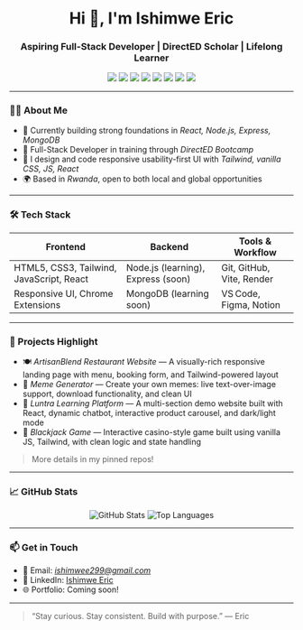 <h1 align="center">Hi 👋, I'm Ishimwe Eric</h1>
<h3 align="center">Aspiring Full-Stack Developer | DirectED Scholar | Lifelong Learner</h3>

<p align="center">
  <img src="https://img.shields.io/badge/Code-JavaScript-yellow?style=for-the-badge&logo=javascript" />
  <img src="https://img.shields.io/badge/Code‑React‑18‑Vite-blue?style=for-the-badge&logo=react" />
  <img src="https://img.shields.io/badge/Style-TailwindCSS-38B2AC?style=for-the-badge&logo=tailwind-css" />
  <img src="https://img.shields.io/badge/Style-CSS3-264de4?style=for-the-badge&logo=css3&logoColor=white" />
  <img src="https://img.shields.io/badge/Markup-HTML5-E34F26?style=for-the-badge&logo=html5&logoColor=white" />
  <img src="https://img.shields.io/badge/Tool-Git-orange?style=for-the-badge&logo=git" />
  <img src="https://img.shields.io/badge/Design-Figma-red?style=for-the-badge&logo=figma" />
  <img src="https://img.shields.io/badge/Editor-VS%20Code-blue?style=for-the-badge&logo=visual-studio-code" />
</p>

---

### 👨‍💻 About Me

- 🌱 Currently building strong foundations in *React, Node.js, Express, MongoDB*
- 💼 Full-Stack Developer in training through *DirectED Bootcamp*
- 🔧 I design and code responsive usability-first UI with *Tailwind, vanilla CSS, JS, React*
- 🌍 Based in *Rwanda*, open to both local and global opportunities

---

### 🛠 Tech Stack

| Frontend                      | Backend                   | Tools & Workflow         |
|-----------------------------|---------------------------|--------------------------|
| HTML5, CSS3, Tailwind, JavaScript, React | Node.js (learning), Express (soon) | Git, GitHub, Vite, Render |
| Responsive UI, Chrome Extensions | MongoDB (learning soon) | VS Code, Figma, Notion |

---

### 🚀 Projects Highlight

- 🍽 *ArtisanBlend Restaurant Website* — A visually-rich responsive landing page with menu, booking form, and Tailwind-powered layout
- 🎨 *Meme Generator* — Create your own memes: live text-over-image support, download functionality, and clean UI
- 🌱 *Luntra Learning Platform* — A multi-section demo website built with React, dynamic chatbot, interactive product carousel, and dark/light mode
- 🎲 *Blackjack Game* — Interactive casino-style game built using vanilla JS, Tailwind, with clean logic and state handling

> More details in my pinned repos!

---

### 📈 GitHub Stats

<p align="center">
  <img src="https://github-readme-stats.vercel.app/api?username=Ishimweric&show_icons=true&theme=radical" alt="GitHub Stats" />
  <img src="https://github-readme-stats.vercel.app/api/top-langs/?username=Ishimweric&layout=compact&theme=radical" alt="Top Languages" />
</p>

---

### 📫 Get in Touch

- 📧 Email: *ishimwee299@gmail.com*
- 💼 LinkedIn: [Ishimwe Eric](https://www.linkedin.com/in/ishimwe-eric-4796102aa)
- 🌐 Portfolio: Coming soon!

---

> “Stay curious. Stay consistent. Build with purpose.” — Eric
